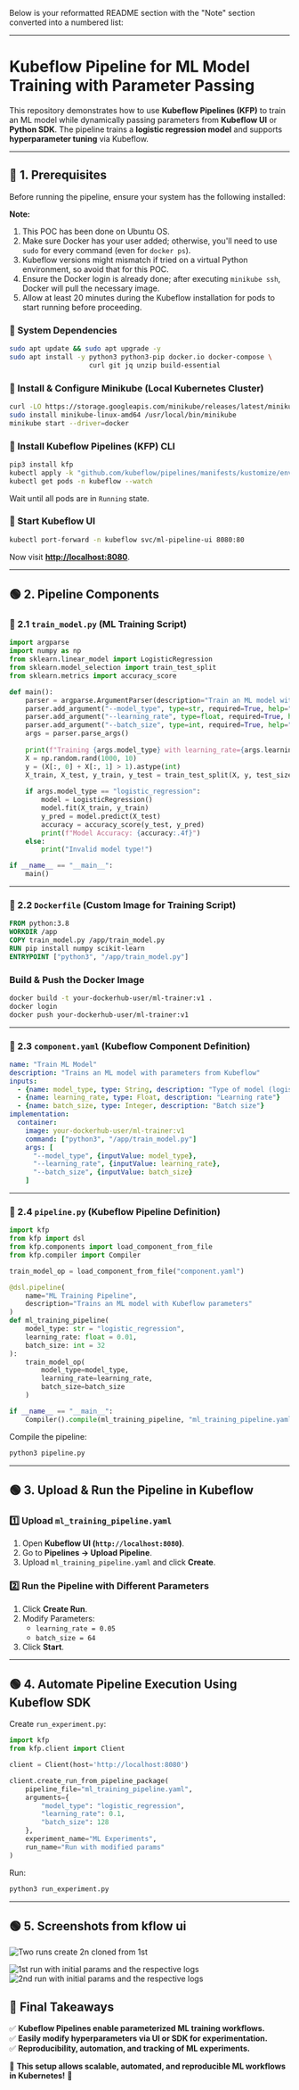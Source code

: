 Below is your reformatted README section with the "Note" section converted into a numbered list:

---

# **Kubeflow Pipeline for ML Model Training with Parameter Passing**

This repository demonstrates how to use **Kubeflow Pipelines (KFP)** to train an ML model while dynamically passing parameters from **Kubeflow UI** or **Python SDK**. The pipeline trains a **logistic regression model** and supports **hyperparameter tuning** via Kubeflow.

---

## **🚀 1. Prerequisites**

Before running the pipeline, ensure your system has the following installed:

**Note:**
1. This POC has been done on Ubuntu OS.
2. Make sure Docker has your user added; otherwise, you'll need to use `sudo` for every command (even for `docker ps`).
3. Kubeflow versions might mismatch if tried on a virtual Python environment, so avoid that for this POC.
4. Ensure the Docker login is already done; after executing `minikube ssh`, Docker will pull the necessary image.
5. Allow at least 20 minutes during the Kubeflow installation for pods to start running before proceeding.

### **🔹 System Dependencies**
```bash
sudo apt update && sudo apt upgrade -y
sudo apt install -y python3 python3-pip docker.io docker-compose \
                    curl git jq unzip build-essential
```

### **🔹 Install & Configure Minikube (Local Kubernetes Cluster)**
```bash
curl -LO https://storage.googleapis.com/minikube/releases/latest/minikube-linux-amd64
sudo install minikube-linux-amd64 /usr/local/bin/minikube
minikube start --driver=docker
```

### **🔹 Install Kubeflow Pipelines (KFP) CLI**
```bash
pip3 install kfp
kubectl apply -k "github.com/kubeflow/pipelines/manifests/kustomize/env/minikube?ref=1.8.5"
kubectl get pods -n kubeflow --watch
```
Wait until all pods are in `Running` state.

### **🔹 Start Kubeflow UI**
```bash
kubectl port-forward -n kubeflow svc/ml-pipeline-ui 8080:80
```
Now visit **[http://localhost:8080](http://localhost:8080)**.

---

## **🟢 2. Pipeline Components**
### **📌 2.1 `train_model.py` (ML Training Script)**
```python
import argparse
import numpy as np
from sklearn.linear_model import LogisticRegression
from sklearn.model_selection import train_test_split
from sklearn.metrics import accuracy_score

def main():
    parser = argparse.ArgumentParser(description="Train an ML model with Kubeflow parameters")
    parser.add_argument("--model_type", type=str, required=True, help="Type of model (logistic_regression)")
    parser.add_argument("--learning_rate", type=float, required=True, help="Learning rate")
    parser.add_argument("--batch_size", type=int, required=True, help="Batch size")
    args = parser.parse_args()
    
    print(f"Training {args.model_type} with learning_rate={args.learning_rate}, batch_size={args.batch_size}")
    X = np.random.rand(1000, 10)
    y = (X[:, 0] + X[:, 1] > 1).astype(int)
    X_train, X_test, y_train, y_test = train_test_split(X, y, test_size=0.2)
    
    if args.model_type == "logistic_regression":
        model = LogisticRegression()
        model.fit(X_train, y_train)
        y_pred = model.predict(X_test)
        accuracy = accuracy_score(y_test, y_pred)
        print(f"Model Accuracy: {accuracy:.4f}")
    else:
        print("Invalid model type!")

if __name__ == "__main__":
    main()
```

---

### **📌 2.2 `Dockerfile` (Custom Image for Training Script)**
```dockerfile
FROM python:3.8
WORKDIR /app
COPY train_model.py /app/train_model.py
RUN pip install numpy scikit-learn
ENTRYPOINT ["python3", "/app/train_model.py"]
```

### **Build & Push the Docker Image**
```bash
docker build -t your-dockerhub-user/ml-trainer:v1 .
docker login
docker push your-dockerhub-user/ml-trainer:v1
```

---

### **📌 2.3 `component.yaml` (Kubeflow Component Definition)**
```yaml
name: "Train ML Model"
description: "Trains an ML model with parameters from Kubeflow"
inputs:
  - {name: model_type, type: String, description: "Type of model (logistic_regression)"}
  - {name: learning_rate, type: Float, description: "Learning rate"}
  - {name: batch_size, type: Integer, description: "Batch size"}
implementation:
  container:
    image: your-dockerhub-user/ml-trainer:v1
    command: ["python3", "/app/train_model.py"]
    args: [
      "--model_type", {inputValue: model_type},
      "--learning_rate", {inputValue: learning_rate},
      "--batch_size", {inputValue: batch_size}
    ]
```

---

### **📌 2.4 `pipeline.py` (Kubeflow Pipeline Definition)**
```python
import kfp
from kfp import dsl
from kfp.components import load_component_from_file
from kfp.compiler import Compiler

train_model_op = load_component_from_file("component.yaml")

@dsl.pipeline(
    name="ML Training Pipeline",
    description="Trains an ML model with Kubeflow parameters"
)
def ml_training_pipeline(
    model_type: str = "logistic_regression",
    learning_rate: float = 0.01,
    batch_size: int = 32
):
    train_model_op(
        model_type=model_type,
        learning_rate=learning_rate,
        batch_size=batch_size
    )

if __name__ == "__main__":
    Compiler().compile(ml_training_pipeline, "ml_training_pipeline.yaml")
```

Compile the pipeline:
```bash
python3 pipeline.py
```

---

## **🟢 3. Upload & Run the Pipeline in Kubeflow**

### **1️⃣ Upload `ml_training_pipeline.yaml`**
1. Open **Kubeflow UI (`http://localhost:8080`)**.
2. Go to **Pipelines → Upload Pipeline**.
3. Upload `ml_training_pipeline.yaml` and click **Create**.

### **2️⃣ Run the Pipeline with Different Parameters**
1. Click **Create Run**.
2. Modify Parameters:
   - `learning_rate = 0.05`
   - `batch_size = 64`
3. Click **Start**.

---

## **🟢 4. Automate Pipeline Execution Using Kubeflow SDK**
Create `run_experiment.py`:
```python
import kfp
from kfp.client import Client

client = Client(host='http://localhost:8080')

client.create_run_from_pipeline_package(
    pipeline_file="ml_training_pipeline.yaml",
    arguments={
        "model_type": "logistic_regression",
        "learning_rate": 0.1,
        "batch_size": 128
    },
    experiment_name="ML Experiments",
    run_name="Run with modified params"
)
```
Run:
```bash
python3 run_experiment.py
```

---


## **🟢 5. Screenshots from kflow ui**

![Two runs create 2n cloned from 1st](https://raw.githubusercontent.com/akshaykjsr/kubeflow-pocs/main/kflow-python-param-pass/screenshots/run-pipelines.png)

![1st run with initial params and the respective logs](https://raw.githubusercontent.com/akshaykjsr/kubeflow-pocs/main/kflow-python-param-pass/screenshots/run-pipelines.png)
![2nd run with initial params and the respective logs](https://raw.githubusercontent.com/akshaykjsr/kubeflow-pocs/main/kflow-python-param-pass/screenshots/run-pipelines.png)


## **🚀 Final Takeaways**
✅ **Kubeflow Pipelines enable parameterized ML training workflows.**  
✅ **Easily modify hyperparameters via UI or SDK for experimentation.**  
✅ **Reproducibility, automation, and tracking of ML experiments.**  

🚀 **This setup allows scalable, automated, and reproducible ML workflows in Kubernetes!** 🎯


